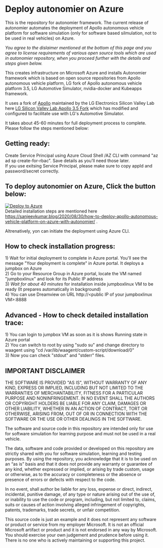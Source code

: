 # Deploy autonomier on Azure
This is the repository for autonomier framework. The current release of autonomier automates the deployment of Apollo autonomous vehicle platform for software simulation (only for software based silmulation, not to be used in real vehicles) on Azure.   

*You agree to the dislaimer mentioned at the bottom of this page and you agree to license requirements of various open source tools which are used in autonomier repository, when you proceed further with the details and steps given below.*

This creates infrastructure on Microsoft Azure and installs Autonomier framework which is based on open source repositories from Apollo autonomous vehicle platform, LG fork of Apollo autonomous vehicle platform 3.5, LG Automotive Simulator, nvidia-docker and Kubeapps framework.   

It uses a fork of [Apollo](https://github.com/ApolloAuto/apollo/) maintained by the LG Electronics Silicon Valley Lab here [LG Silicon Valley Lab Apollo 3.5 Fork](https://github.com/lgsvl/apollo-3.5/) which has modified and configured to facilitate use with LG's Automotive Simulator.

It takes about 45-60 minutes for full deployment process to complete. Please follow the steps mentioned below:    

## Getting ready:  
Create Service Principal using Azure Cloud Shell /AZ CLI with command "az ad sp create-for-rbac". Save details as you'll need those later.    
If you use exitsing Service Principal, please make sure to copy appId and password/secret correctly.  

## To deploy autonomier on Azure, Click the button below:  

[![Deploy to Azure](https://aka.ms/deploytoazurebutton)](https://portal.azure.com/#create/Microsoft.Template/uri/https%3A%2F%2Fraw.githubusercontent.com%2Fsanjeevkumar761%2Fautonomier%2Fmaster%2Fazure-deploy-init%2Fazuredeploy.json)  
Detailed installation steps are mentioned here https://sanjeevkumar.blog/2020/08/30/how-to-deploy-apollo-autonomous-vehicle-platform-on-azure-with-autonomier/ .  

Altrenatively, yon can initiate the deployment using Azure CLI. 

## How to check installation progress:   
1\) Wait for initial deployment to complete in Azure portal. You'll see the message "Your deployment is complete" in Azure portal. It deploys a jumpbox on Azure  
2\) Go to your Resource Group in Azure portal, locate the VM named "jumpboxlinux" and look for its Public IP address  
3\) *Wait for about 40 minutes* for installation inside jumpboxlinux VM to be ready \(It prepares automatically in background\)   
4\) You can use Dreamview on URL http://\<public IP of your jumpboxlinux VM\>:8888  


## Advanced - How to check detailed installation trace:     
1\) You can login to jumpbox VM as soon as it is shows Running state in Azure portal  
2\) You can switch to root by using "sudo su" and change directory to waagent using "cd /var/lib/waagent/custom-script/download/0"  
3\) Now you can check "stdout" and "stderr" files.  


## IMPORTANT DISCLAIMER    
THE SOFTWARE IS PROVIDED "AS IS", WITHOUT WARRANTY OF ANY KIND, EXPRESS OR IMPLIED, INCLUDING BUT NOT LIMITED TO THE WARRANTIES OF MERCHANTABILITY, FITNESS FOR A PARTICULAR PURPOSE AND NONINFRINGEMENT. IN NO EVENT SHALL THE AUTHORS OR COPYRIGHT HOLDERS BE LIABLE FOR ANY CLAIM, DAMAGES OR OTHER LIABILITY, WHETHER IN AN ACTION OF CONTRACT, TORT OR OTHERWISE, ARISING FROM, OUT OF OR IN CONNECTION WITH THE SOFTWARE OR THE USE OR OTHER DEALINGS IN THE SOFTWARE.    

The software and source code in this repository are intended only for use for software simulation for learning purpose and must not be used in a real vehicle.  

The data, software and code provided or developed on this repository are strictly shared with you for software simulation, learning and testing purposes. By using the repository, you acknowledge that it is to be used on an “as is” basis and that it does not provide any warranty or guarantee of any kind, whether expressed or implied, or arising by trade custom, usage or otherwise, as to the accuracy or completeness or the absence or presence of errors or defects with respect to the code.  

In no event, shall author be liable for any loss, expense or direct, indirect, incidental, punitive damage, of any type or nature arising out of the use of, or inability to use the code or program, including, but not limited to, claims, suits or causes of action involving alleged infringement of copyrights, patents, trademarks, trade secrets, or unfair competition.  

This source code is just an example and it does not represent any software or product or service from my employer Microsoft. It is not an official Microsoft artifact or product and it is not endorsed in any way by Microsoft. You should exercise your own judgement and prudence before using it. There is no one who is actively maintaining or supporting this project.    
